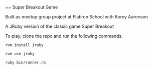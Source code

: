 == Super Breakout Game

Built as meetup group project at Flatiron School with Korey Aaronson

A JRuby version of the classic game Super Breakout 

To play, clone the repo and run the following commands.

```
rvm install jruby
```
```
rvm use jruby
```
```
ruby bin/runner.rb
```
